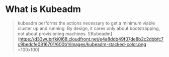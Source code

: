 # What is Kubeadm
> kubeadm performs the actions necessary to get a minimum viable cluster up and running. 
>By design, it cares only about bootstrapping, not about provisioning machines.
![Kubeadm](https://d33wubrfki0l68.cloudfront.net/e4a8ddb49f07de8b2c2dbbfc7c9bedcfe0816701/600b1/images/kubeadm-stacked-color.png =100x100)
